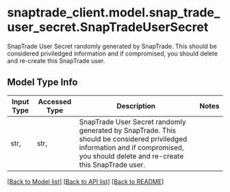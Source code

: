 # snaptrade_client.model.snap_trade_user_secret.SnapTradeUserSecret

SnapTrade User Secret randomly generated by SnapTrade. This should be considered priviledged information and if compromised, you should delete and re-create this SnapTrade user.

## Model Type Info
Input Type | Accessed Type | Description | Notes
------------ | ------------- | ------------- | -------------
str,  | str,  | SnapTrade User Secret randomly generated by SnapTrade. This should be considered priviledged information and if compromised, you should delete and re-create this SnapTrade user. | 

[[Back to Model list]](../../README.md#documentation-for-models) [[Back to API list]](../../README.md#documentation-for-api-endpoints) [[Back to README]](../../README.md)

